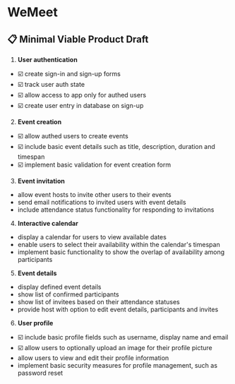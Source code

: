 # WeMeet

## 📋 Minimal Viable Product Draft

1. **User authentication**
- ☑️ create sign-in and sign-up forms
- ☑️ track user auth state
- ☑️ allow access to app only for authed users
- ☑️ create user entry in database on sign-up

2. **Event creation**
- ☑️ allow authed users to create events
- ☑️ include basic event details such as title, description, duration and timespan
- ☑️ implement basic validation for event creation form

3. **Event invitation**
- allow event hosts to invite other users to their events
- send email notifications to invited users with event details
- include attendance status functionality for responding to invitations

4. **Interactive calendar**
- display a calendar for users to view available dates
- enable users to select their availability within the calendar's timespan
- implement basic functionality to show the overlap of availability among participants

5. **Event details**
- display defined event details
- show list of confirmed participants
- show list of invitees based on their attendance statuses
- provide host with option to edit event details, participants and invites

6. **User profile**
- ☑️ include basic profile fields such as username, display name and email
- ☑️ allow users to optionally upload an image for their profile picture
- allow users to view and edit their profile information
- implement basic security measures for profile management, such as password reset
